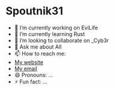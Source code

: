 # Spoutnik31

- 🔭 I’m currently working on EviLife
- 🌱 I’m currently learning Rust
- 👯 I’m looking to collaborate on _Cyb3r
- 💬 Ask me about All
- 📫 How to reach me:
- [My website](https://www.binarydoc.fr/contact)
- [My email](mailto:1a1e913gt@mozmail.com)
- 😄 Pronouns: ...
- ⚡ Fun fact: ...


